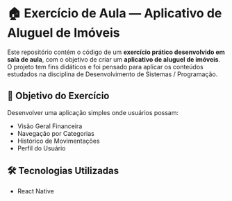 # 🏠 Exercício de Aula — Aplicativo de Aluguel de Imóveis

Este repositório contém o código de um **exercício prático desenvolvido em sala de aula**, com o objetivo de criar um **aplicativo de aluguel de imóveis**. O projeto tem fins didáticos e foi pensado para aplicar os conteúdos estudados na disciplina de Desenvolvimento de Sistemas / Programação.

## 🎯 Objetivo do Exercício

Desenvolver uma aplicação simples onde usuários possam:

- Visão Geral Financeira
- Navegação por Categorias
- Histórico de Movimentações
- Perfil do Usuário
## 🛠️ Tecnologias Utilizadas
- React Native
